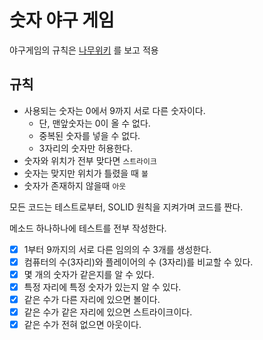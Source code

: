 # 숫자 야구 게임

야구게임의 규칙은 [나무위키](https://namu.wiki/w/%EC%88%AB%EC%9E%90%EC%95%BC%EA%B5%AC) 를 보고 적용

## 규칙

- 사용되는 숫자는 0에서 9까지 서로 다른 숫자이다.
  - 단, 맨앞숫자는 0이 올 수 없다.
  - 중복된 숫자를 넣을 수 없다.
  - 3자리의 숫자만 허용한다.
- 숫자와 위치가 전부 맞다면 `스트라이크`
- 숫자는 맞지만 위치가 틀렸을 때 `볼`
- 숫자가 존재하지 않을때 `아웃`

모든 코드는 테스트로부터, SOLID 원칙을 지켜가며 코드를 짠다.

메소드 하나하나에 테스트를 전부 작성한다.

- [x] 1부터 9까지의 서로 다른 임의의 수 3개를 생성한다.
- [x] 컴퓨터의 수(3자리)와 플레이어의 수 (3자리)를 비교할 수 있다.
- [x] 몇 개의 숫자가 같은지를 알 수 있다.
- [x] 특정 자리에 특정 숫자가 있는지 알 수 있다.
- [x] 같은 수가 다른 자리에 있으면 볼이다.
- [x] 같은 수가 같은 자리에 있으면 스트라이크이다.
- [x] 같은 수가 전혀 없으면 아웃이다.